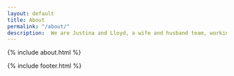 ```yaml
---
layout: default
title: About
permalink: "/about/"
description:  We are Justina and Lloyd, a wife and husband team, working together to create beautiful wedding photos and videos.
---
```




{% include about.html %}

{% include footer.html %}